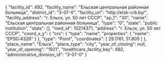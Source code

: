 {
    "facility_id": 492,
    "facility_name": "Ельская центральная районная больница",
    "district_id": "3-07-0",
    "facility_url": "http:\/\/elsk-crb.by\/",
    "facility_address": "г. Ельск, ул. 50 лет СССР",
    "ap_1": "30",
    "name": "Ельская центральная районная больница",
    "type": "0",
    "state": "public institution",
    "stats": [],
    "med_id": 10214371,
    "address": "г. Ельск, ул. 50 лет СССР",
    "coord_x_y": {
        "crs": {
            "type": "name",
            "properties": {
                "name": "EPSG:4326"
            }
        },
        "type": "Point",
        "coordinates": [
            29.1761,
            51.805
        ]
    },
    "place_name": "Ельск",
    "place_type": "city",
    "year_of_closing": null,
    "year_of_opening": "1921",
    "healthcare_facility_key": 492,
    "administrative_division_id": "3-07-0"
}